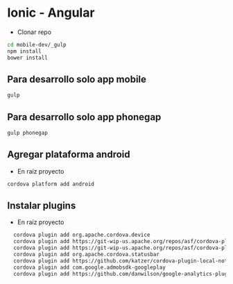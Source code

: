 Ionic - Angular
===========

- Clonar repo

```sh
cd mobile-dev/_gulp
npm install
bower install
```

Para desarrollo solo app mobile
----
```sh
gulp
```

Para desarrollo solo app phonegap
----
```sh
gulp phonegap
```

Agregar plataforma android
----

- En raíz proyecto
```sh
cordova platform add android
```

Instalar plugins
----

- En raíz proyecto
```sh
  cordova plugin add org.apache.cordova.device
  cordova plugin add https://git-wip-us.apache.org/repos/asf/cordova-plugin-file.git
  cordova plugin add https://git-wip-us.apache.org/repos/asf/cordova-plugin-file-transfer.git
  cordova plugin add org.apache.cordova.statusbar
  cordova plugin add https://github.com/katzer/cordova-plugin-local-notifications.git
  cordova plugin add com.google.admobsdk-googleplay
  cordova plugin add https://github.com/danwilson/google-analytics-plugin.git
```
